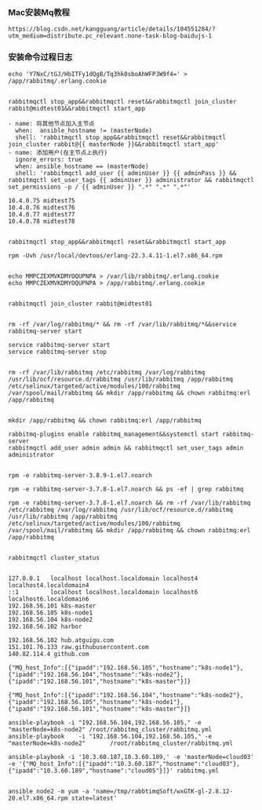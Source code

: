 ### Mac安装Mq教程
    https://blog.csdn.net/kangguang/article/details/104551284/?utm_medium=distribute.pc_relevant.none-task-blog-baidujs-1

### 安装命令过程日志
    echo 'Y7NxC/tGJ/HbITFy1dQgB/Tq3hk0sboAhWFPJW9f4=' > /app/rabbitmq/.erlang.cookie


    rabbitmqctl stop_app&&rabbitmqctl reset&&rabbitmqctl join_cluster rabbit@midtest01&&rabbitmqctl start_app
    
    - name: 将其他节点加入主节点
      when:  ansible_hostname != (masterNode)
      shell: 'rabbitmqctl stop_app&&rabbitmqctl reset&&rabbitmqctl join_cluster rabbit@{{ masterNode }}&&rabbitmqctl start_app'
    - name: 添加用户(在主节点上执行)
      ignore_errors: true
      when: ansible_hostname == (masterNode)
      shell: 'rabbitmqctl add_user {{ adminUser }} {{ adminPass }} && rabbitmqctl set_user_tags {{ adminUser }} administrator && rabbitmqctl set_permissions -p / {{ adminUser }} ".*" ".*" ".*"'
    
    10.4.0.75 midtest75  
    10.4.0.76 midtest76  
    10.4.0.77 midtest77  
    10.4.0.78 midtest78
    
    
    rabbitmqctl stop_app&&rabbitmqctl reset&&rabbitmqctl start_app
    
    rpm -Uvh /usr/local/devtoos/erlang-22.3.4.11-1.el7.x86_64.rpm
    
    
    echo MMPCZEXMVKDMYOQUPNPA > /var/lib/rabbitmq/.erlang.cookie
    echo MMPCZEXMVKDMYOQUPNPA > /app/rabbitmq/.erlang.cookie
    
    
    rabbitmqctl join_cluster rabbit@midtest01
    
    
    rm -rf /var/log/rabbitmq/* && rm -rf /var/lib/rabbitmq/*&&service rabbitmq-server start
    
    service rabbitmq-server start
    service rabbitmq-server stop
    
    
    rm -rf /var/lib/rabbitmq /etc/rabbitmq /var/log/rabbitmq /usr/lib/ocf/resource.d/rabbitmq /usr/lib/rabbitmq /app/rabbitmq /etc/selinux/targeted/active/modules/100/rabbitmq /var/spool/mail/rabbitmq && mkdir /app/rabbitmq && chown rabbitmq:erl /app/rabbitmq
    
    
    mkdir /app/rabbitmq && chown rabbitmq:erl /app/rabbitmq
    
    rabbitmq-plugins enable rabbitmq_management&&systemctl start rabbitmq-server
    rabbitmqctl add_user admin admin && rabbitmqctl set_user_tags admin administrator
    
    
    rpm -e rabbitmq-server-3.8.9-1.el7.noarch
    
    rpm -e rabbitmq-server-3.7.8-1.el7.noarch && ps -ef | grep rabbitmq
    
    rpm -e rabbitmq-server-3.7.8-1.el7.noarch && rm -rf /var/lib/rabbitmq /etc/rabbitmq /var/log/rabbitmq /usr/lib/ocf/resource.d/rabbitmq /usr/lib/rabbitmq /app/rabbitmq /etc/selinux/targeted/active/modules/100/rabbitmq /var/spool/mail/rabbitmq && mkdir /app/rabbitmq && chown rabbitmq:erl /app/rabbitmq
    
    
    rabbitmqctl cluster_status
    
    
    127.0.0.1   localhost localhost.localdomain localhost4 localhost4.localdomain4
    ::1         localhost localhost.localdomain localhost6 localhost6.localdomain6
    192.168.56.101 k8s-master
    192.168.56.105 k8s-node1
    192.168.56.104 k8s-node2
    192.168.56.102 harbor
    
    192.168.56.102 hub.atguigu.com
    151.101.76.133 raw.githubusercontent.com
    140.82.114.4 github.com
    
    {"MQ_host_Info":[{"ipadd":"192.168.56.105","hostname":"k8s-node1"},{"ipadd":"192.168.56.104","hostname":"k8s-node2"},{"ipadd":"192.168.56.101","hostname":"k8s-master"}]}
    
    {"MQ_host_Info":[{"ipadd":"192.168.56.104","hostname":"k8s-node2"},{"ipadd":"192.168.56.105","hostname":"k8s-node1"},{"ipadd":"192.168.56.101","hostname":"k8s-master"}]}
    
    ansible-playbook -i "192.168.56.104,192.168.56.105," -e "masterNode=k8s-node2" /root/rabbitmq_cluster/rabbitmq.yml
    ansible-playbook	-i "192.168.56.104,192.168.56.105,"	-e "masterNode=k8s-node2"		/root/rabbitmq_cluster/rabbitmq.yml
    
    ansible-playbook -i '10.3.60.187,10.3.60.189,' -e 'masterNode=cloud03' -e '{"MQ_host_Info":[{"ipadd":"10.3.60.187","hostname":"cloud03"},{"ipadd":"10.3.60.189","hostname":"cloud05"}]}' rabbitmq.yml
    
    
    ansible node2 -m yum -a 'name=/tmp/rabbtimqSoft/wxGTK-gl-2.8.12-20.el7.x86_64.rpm state=latest'
